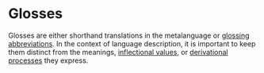 # Glosses
Glosses are either shorthand translations in the metalanguage or [glossing abbreviations](https://en.wikipedia.org/wiki/List_of_glossing_abbreviations).
In the context of language description, it is important to keep them distinct from the meanings, [inflectional values](../inflectionalvalues), or [derivational processes](../derivationalprocesses) they express.